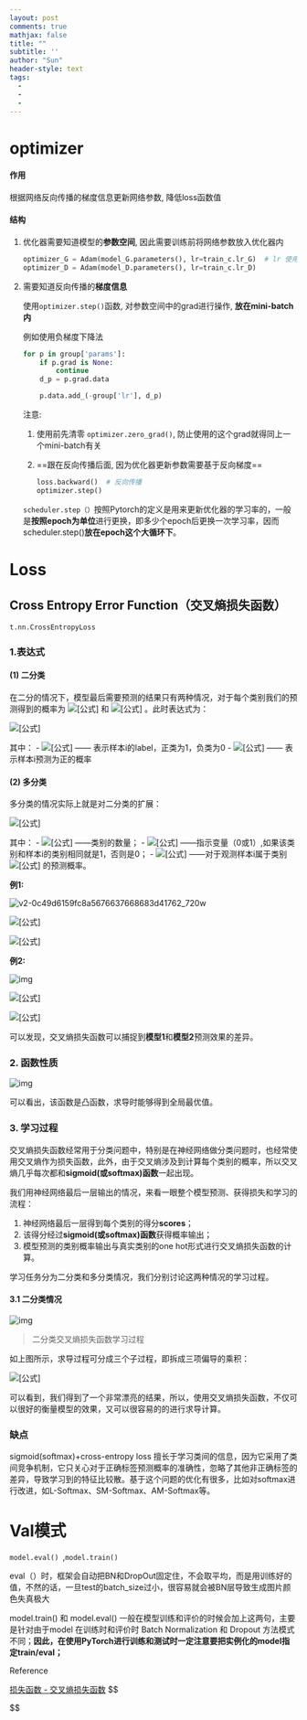 ```yaml
---
layout: post
comments: true
mathjax: false
title: ""
subtitle: ''
author: "Sun"
header-style: text
tags:
  - 
  - 
  - 
---
```


# optimizer
#### 作用

根据网络反向传播的梯度信息更新网络参数, 降低loss函数值

#### 结构

1. 优化器需要知道模型的**参数空间**, 因此需要训练前将网络参数放入优化器内

   ```python
   optimizer_G = Adam(model_G.parameters(), lr=train_c.lr_G)  # lr 使用的是初始lr
   optimizer_D = Adam(model_D.parameters(), lr=train_c.lr_D)	
   ```

2. 需要知道反向传播的**梯度信息**

   使用`optimizer.step()`函数, 对参数空间中的grad进行操作, **放在mini-batch内**

   例如使用负梯度下降法

   ```python
   for p in group['params']:
       if p.grad is None:  
           continue
       d_p = p.grad.data
   
       p.data.add_(-group['lr'], d_p)
   ```

   注意: 

   1. 使用前先清零 `optimizer.zero_grad()`, 防止使用的这个grad就得同上一个mini-batch有关

   2. ==跟在反向传播后面, 因为优化器更新参数需要基于反向梯度==

      ```python
      loss.backward()  # 反向传播
      optimizer.step()
      ```

   `scheduler.step（）`按照Pytorch的定义是用来更新优化器的学习率的，一般是**按照epoch为单位**进行更换，即多少个epoch后更换一次学习率，因而scheduler.step()**放在epoch这个大循环下**。

# Loss

## Cross Entropy Error Function（交叉熵损失函数）

`t.nn.CrossEntropyLoss`

### 1.表达式

#### (1) 二分类

在二分的情况下，模型最后需要预测的结果只有两种情况，对于每个类别我们的预测得到的概率为 ![[公式]](https://www.zhihu.com/equation?tex=p) 和 ![[公式]](https://www.zhihu.com/equation?tex=1-p) 。此时表达式为：

![[公式]](https://www.zhihu.com/equation?tex=L+%3D+%5Cfrac%7B1%7D%7BN%7D%5Csum_%7Bi%7D+L_i+%3D+%5Cfrac%7B1%7D%7BN%7D%5Csum_%7Bi%7D-%5By_i%5Ccdot+log%28p_i%29+%2B+%281-y_i%29%5Ccdot+log%281-p_i%29%5D+%5C%5C)

其中：
\- ![[公式]](https://www.zhihu.com/equation?tex=y_i) —— 表示样本i的label，正类为1，负类为0
\- ![[公式]](https://www.zhihu.com/equation?tex=p_i) —— 表示样本i预测为正的概率

#### (2) 多分类

多分类的情况实际上就是对二分类的扩展：

![[公式]](https://www.zhihu.com/equation?tex=L+%3D+%5Cfrac%7B1%7D%7BN%7D%5Csum_%7Bi%7D+L_i+%3D+%5Cfrac%7B1%7D%7BN%7D%5Csum_%7Bi%7D+-%5Csum_%7Bc%3D1%7D%5EMy_%7Bic%7D%5Clog%28p_%7Bic%7D%29+%5C%5C)

其中：
\- ![[公式]](https://www.zhihu.com/equation?tex=M) ——类别的数量；
\- ![[公式]](https://www.zhihu.com/equation?tex=y_%7Bic%7D) ——指示变量（0或1）,如果该类别和样本i的类别相同就是1，否则是0；
\- ![[公式]](https://www.zhihu.com/equation?tex=p_%7Bic%7D) ——对于观测样本i属于类别 ![[公式]](https://www.zhihu.com/equation?tex=c) 的预测概率。

**例1:**

![v2-0c49d6159fc8a5676637668683d41762_720w](https://pic3.zhimg.com/80/v2-0c49d6159fc8a5676637668683d41762_720w.jpg)

![[公式]](https://www.zhihu.com/equation?tex=%5Cbegin%7Baligned%7D++++%5Ctext%7Bsample+1+loss%7D+%3D+-+%280%5Ctimes+log0.3+%2B+0%5Ctimes+log0.3+%2B+1%5Ctimes+log0.4%29+%3D+0.91+%5C%5C++++%5Ctext%7Bsample+2+loss%7D+%3D+-+%280%5Ctimes+log0.3+%2B+1%5Ctimes+log0.4+%2B+0%5Ctimes+log0.3%29+%3D+0.91+%5C%5C++++%5Ctext%7Bsample+3+loss%7D+%3D+-+%281%5Ctimes+log0.1+%2B+0%5Ctimes+log0.2+%2B+0%5Ctimes+log0.7%29+%3D+2.30+%5C%5C+%5Cend%7Baligned%7D+%5C%5C)

![[公式]](https://www.zhihu.com/equation?tex=L%3D%5Cfrac%7B0.91%2B0.91%2B2.3%7D%7B3%7D%3D1.37+%5C%5C)

**例2:**

![img](https://pic3.zhimg.com/80/v2-6d31cf03185b408d5e93fa3e3c05096e_720w.jpg)



![[公式]](https://www.zhihu.com/equation?tex=%5Cbegin%7Baligned%7D++++%5Ctext%7Bsample+1+loss%7D+%3D+-+%280%5Ctimes+log0.1+%2B+0%5Ctimes+log0.2+%2B+1%5Ctimes+log0.7%29+%3D+0.35+%5C%5C++++%5Ctext%7Bsample+2+loss%7D+%3D+-+%280%5Ctimes+log0.1+%2B+1%5Ctimes+log0.7+%2B+0%5Ctimes+log0.2%29+%3D+0.35+%5C%5C++++%5Ctext%7Bsample+3+loss%7D+%3D+-+%281%5Ctimes+log0.3+%2B+0%5Ctimes+log0.4+%2B+0%5Ctimes+log0.4%29+%3D+1.20+%5C%5C+%5Cend%7Baligned%7D+%5C%5C)

![[公式]](https://www.zhihu.com/equation?tex=L%3D%5Cfrac%7B0.35%2B0.35%2B1.2%7D%7B3%7D%3D0.63+%5C%5C)

可以发现，交叉熵损失函数可以捕捉到**模型1**和**模型2**预测效果的差异。

### 2. 函数性质

![img](https://pic3.zhimg.com/80/v2-f049a57b5bb2fcaa7b70f5d182ab64a2_720w.jpg)

可以看出，该函数是凸函数，求导时能够得到全局最优值。

### 3. 学习过程

交叉熵损失函数经常用于分类问题中，特别是在神经网络做分类问题时，也经常使用交叉熵作为损失函数，此外，由于交叉熵涉及到计算每个类别的概率，所以交叉熵几乎每次都和**sigmoid(或softmax)函数**一起出现。

我们用神经网络最后一层输出的情况，来看一眼整个模型预测、获得损失和学习的流程：

1. 神经网络最后一层得到每个类别的得分**scores**；
2. 该得分经过**sigmoid(或softmax)函数**获得概率输出；
3. 模型预测的类别概率输出与真实类别的one hot形式进行交叉熵损失函数的计算。

学习任务分为二分类和多分类情况，我们分别讨论这两种情况的学习过程。

#### 3.1 二分类情况

![img](https://pic1.zhimg.com/80/v2-d44fea1bda9338eaabf8e96df099981c_720w.jpg)

> 二分类交叉熵损失函数学习过程

如上图所示，求导过程可分成三个子过程，即拆成三项偏导的乘积：

![[公式]](https://www.zhihu.com/equation?tex=%5Cbegin%7Baligned%7D++%5Cfrac%7B%5Cpartial+L_i%7D%7B%5Cpartial+w_i%7D+%26%3D+%5Cfrac%7B%5Cpartial+L_i%7D%7B%5Cpartial+p_i%7D%5Ccdot+%5Cfrac%7B%5Cpartial+p_i%7D%7B%5Cpartial+s_i%7D%5Ccdot+%5Cfrac%7B%5Cpartial+s_i%7D%7B%5Cpartial+w_i%7D+%5C%5C++%26%3D+%5B-%5Cfrac%7By_i%7D%7Bp_i%7D%2B%5Cfrac%7B1-y_i%7D%7B1-p_i%7D%5D+%5Ccdot+%5Csigma%28s_i%29%5Ccdot+%5B1-%5Csigma%28s_i%29%5D%5Ccdot+x_i+%5C%5C++%26%3D+%5B-%5Cfrac%7By_i%7D%7B%5Csigma%28s_i%29%7D%2B%5Cfrac%7B1-y_i%7D%7B1-%5Csigma%28s_i%29%7D%5D+%5Ccdot+%5Csigma%28s_i%29%5Ccdot+%5B1-%5Csigma%28s_i%29%5D%5Ccdot+x_i+%5C%5C++%26%3D+%5B-%5Cfrac%7By_i%7D%7B%5Csigma%28s_i%29%7D%5Ccdot+%5Csigma%28s_i%29%5Ccdot+%281-%5Csigma%28s_i%29%29%2B%5Cfrac%7B1-y_i%7D%7B1-%5Csigma%28s_i%29%7D%5Ccdot+%5Csigma%28s_i%29%5Ccdot+%281-%5Csigma%28s_i%29%29%5D%5Ccdot+x_i+%5C%5C++%26%3D+%5B-y_i%2By_i%5Ccdot+%5Csigma%28s_i%29%2B%5Csigma%28s_i%29-y_i%5Ccdot+%5Csigma%28s_i%29%5D%5Ccdot+x_i+%5C%5C++%26%3D+%5B%5Csigma%28s_i%29-y_i%5D%5Ccdot+x_i+%5C%5C+%5Cend%7Baligned%7D+%5C%5C)

可以看到，我们得到了一个非常漂亮的结果，所以，使用交叉熵损失函数，不仅可以很好的衡量模型的效果，又可以很容易的的进行求导计算。

### 缺点

sigmoid(softmax)+cross-entropy loss 擅长于学习类间的信息，因为它采用了类间竞争机制，它只关心对于正确标签预测概率的准确性，忽略了其他非正确标签的差异，导致学习到的特征比较散。基于这个问题的优化有很多，比如对softmax进行改进，如L-Softmax、SM-Softmax、AM-Softmax等。



# Val模式

`model.eval() `,`model.train() ` 

eval（）时，框架会自动把BN和DropOut固定住，不会取平均，而是用训练好的值，不然的话，一旦test的batch_size过小，很容易就会被BN层导致生成图片颜色失真极大

model.train() 和 model.eval() 一般在模型训练和评价的时候会加上这两句，主要是针对由于model 在训练时和评价时 Batch Normalization 和 Dropout 方法模式不同；**因此，在使用PyTorch进行训练和测试时一定注意要把实例化的model指定train/eval；**



Reference

[损失函数 - 交叉熵损失函数](https://zhuanlan.zhihu.com/p/35709485)
$$

$$
